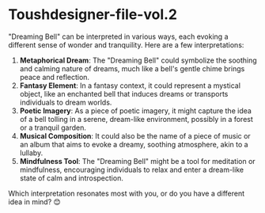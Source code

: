 # Toushdesigner-file-vol.2

"Dreaming Bell" can be interpreted in various ways, each evoking a different sense of wonder and tranquility. Here are a few interpretations:

1. **Metaphorical Dream**: The "Dreaming Bell" could symbolize the soothing and calming nature of dreams, much like a bell's gentle chime brings peace and reflection.
2. **Fantasy Element**: In a fantasy context, it could represent a mystical object, like an enchanted bell that induces dreams or transports individuals to dream worlds.
3. **Poetic Imagery**: As a piece of poetic imagery, it might capture the idea of a bell tolling in a serene, dream-like environment, possibly in a forest or a tranquil garden.
4. **Musical Composition**: It could also be the name of a piece of music or an album that aims to evoke a dreamy, soothing atmosphere, akin to a lullaby.
5. **Mindfulness Tool**: The "Dreaming Bell" might be a tool for meditation or mindfulness, encouraging individuals to relax and enter a dream-like state of calm and introspection.

Which interpretation resonates most with you, or do you have a different idea in mind? 😊
